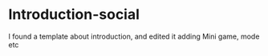 # Introduction-social
 I found a template about introduction, and edited it adding Mini game, mode etc